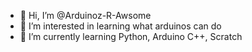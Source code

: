 - 👋 Hi, I’m @Arduinoz-R-Awsome
- 👀 I’m interested in learning what arduinos can do
- 🌱 I’m currently learning Python, Arduino C++, Scratch


<!---
Arduinoz-R-Awsome/Arduinoz-R-Awsome is a ✨ special ✨ repository because its `README.md` (this file) appears on your GitHub profile.
You can click the Preview link to take a look at your changes.
--->

